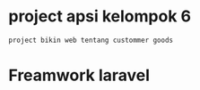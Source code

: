 # project apsi kelompok 6

```
project bikin web tentang custommer goods

````
# Freamwork laravel


